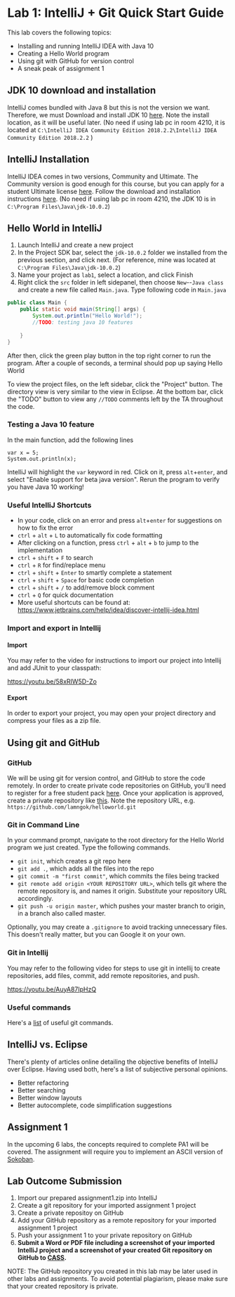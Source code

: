 # Lab 1: IntelliJ + Git Quick Start Guide
This lab covers the following topics:
* Installing and running IntelliJ IDEA with Java 10
* Creating a Hello World program
* Using git with GitHub for version control
* A sneak peak of assignment 1

## JDK 10 download and installation
IntelliJ comes bundled with Java 8 but this is not the version we want. Therefore, we must Download and install JDK 10 [here](http://www.oracle.com/technetwork/java/javase/downloads/jdk10-downloads-4416644.html). Note the install location, as it will be useful later.
(No need if using lab pc in room 4210, it is located at `C:\IntelliJ IDEA Community Edition 2018.2.2\IntelliJ IDEA Community Edition 2018.2.2` )
## IntelliJ Installation
IntelliJ IDEA comes in two versions, Community and Ultimate. The Community version is good enough for this course, but you can apply for a student Ultimate license [here](https://www.jetbrains.com/student/). Follow the download and installation instructions [here](https://www.jetbrains.com/help/idea/install-and-set-up-product.html). 
(No need if using lab pc in room 4210, the JDK 10 is in `C:\Program Files\Java\jdk-10.0.2`)
## Hello World in IntelliJ
1. Launch IntelliJ and create a new project
2. In the Project SDK bar, select the `jdk-10.0.2` folder we installed from the previous section, and click next. (For reference, mine was located at `C:\Program Files\Java\jdk-10.0.2`)
3. Name your project as `lab1`, select a location, and click Finish
4. Right click the `src` folder in left sidepanel, then choose `New`--`Java class` and create a new file called `Main.java`. Type following code in `Main.java`
```java
public class Main {
    public static void main(String[] args) {
        System.out.println("Hello World!");
        //TODO: testing java 10 features
        
    }
}
```
After then, click the green play button in the top right corner to run the program. After a couple of seconds, a terminal should pop up saying Hello World

To view the project files, on the left sidebar, click the "Project" button. The directory view is very similar to the view in Eclipse. At the bottom bar, click the "TODO" button to view any `//TODO` comments left by the TA throughout the code.

### Testing a Java 10 feature
In the main function, add the following lines
```
var x = 5;
System.out.println(x);
```

IntelliJ will highlight the `var` keyword in red. Click on it, press `alt`+`enter`, and select "Enable support for beta java version". Rerun the program to verify you have Java 10 working!

### Useful IntelliJ Shortcuts
* In your code, click on an error and press `alt`+`enter` for suggestions on how to fix the error
* `ctrl` + `alt` + `L` to automatically fix code formatting
* After clicking on a function, press `ctrl` + `alt` + `b` to jump to the implementation 
* `ctrl` + `shift` + `F` to search
* `ctrl` + `R` for find/replace menu
* `ctrl` + `shift` + `Enter` to smartly complete a statement
* `ctrl` + `shift` + `Space` for basic code completion
* `ctrl` + `shift` + `/` to add/remove block comment
* `ctrl` + `Q` for quick documentation
* More useful shortcuts can be found at:
https://www.jetbrains.com/help/idea/discover-intellij-idea.html

### Import and export in Intellij
#### Import
You may refer to the video for instructions to import our project into Intellij and add JUnit to your classpath:

https://youtu.be/58xRIW5D-Zo
#### Export
In order to export your project, you may open your project directory and compress your files as a zip file.

## Using git and GitHub
### GitHub
We will be using git for version control, and GitHub to store the code remotely. In order to create private code repositories on GitHub, you'll need to register for a free student pack [here](https://help.github.com/articles/applying-for-a-student-developer-pack/). Once your application is approved, create a private repository like [this](https://help.github.com/articles/create-a-repo/). Note the repository URL, e.g. `https://github.com/lamngok/helloworld.git`

### Git in Command Line
In your command prompt, navigate to the root directory for the Hello World program we just created. Type the following commands.  
* `git init`, which creates a git repo here
* `git add .`, which adds all the files into the repo
* `git commit -m "first commit"`, which commits the files being tracked
* `git remote add origin <YOUR REPOSITORY URL>`, which tells git where the remote repository is, and names it origin. Substitute your repository URL accordingly.
* `git push -u origin master`, which pushes your master branch to origin, in a branch also called master.  

Optionally, you may create a `.gitignore` to avoid tracking unnecessary files. This doesn't really matter, but you can Google it on your own.

### Git in Intellij
You may refer to the following video for steps to use git in intellij to create repositories, add files, commit, add remote repositories, and push.

https://youtu.be/AuyA87IpHzQ


### Useful commands
Here's a [list](https://confluence.atlassian.com/bitbucketserver/basic-git-commands-776639767.html) of useful git commands.

## IntelliJ vs. Eclipse
 There's plenty of articles online detailing the objective benefits of IntelliJ over Eclipse. Having used both, here's a list of subjective personal opinions.
 * Better refactoring
 * Better searching
 * Better window layouts
 * Better autocomplete, code simplification suggestions

## Assignment 1 
In the upcoming 6 labs, the concepts required to complete PA1 will be covered. The assignment will require you to implement an ASCII version of [Sokoban](https://en.wikipedia.org/wiki/Sokoban).  

## Lab Outcome Submission
1. Import our prepared assignment1.zip into IntelliJ
2. Create a git repository for your imported assignment 1 project
3. Create a private repositoy on GitHub
4. Add your GitHub repository as a remote repository for your imported assignment 1 project
5. Push your assignment 1 to your private repository on GitHub
6. **Submit a Word or PDF file including a screenshot of your imported IntelliJ project and a screenshot of your created Git repository on GitHub to [CASS](https://course.cse.ust.hk/cass).**

NOTE: The GitHub repository you created in this lab may be later used in other labs and assignments. To avoid potential plagiarism, please make sure that your created repository is private.